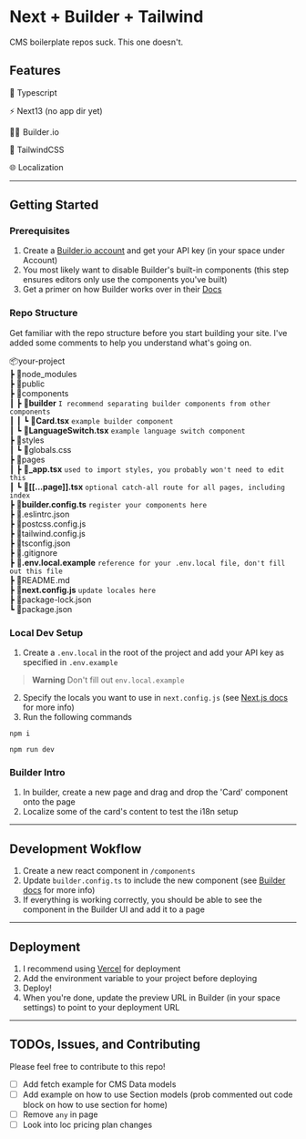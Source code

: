 # Next + Builder + Tailwind

CMS boilerplate repos suck. This one doesn't.

## Features

🦺 Typescript

⚡ Next13 (no app dir yet)

👷‍♀️ &hairsp;Builder&hairsp;.io

💅 TailwindCSS

🌐 Localization

---

## Getting Started

### Prerequisites

1. Create a [Builder.io account](https://builder.io/) and get your API key (in your space under Account)
2. You most likely want to disable Builder's built-in components (this step ensures editors only use the components you've built)
3. Get a primer on how Builder works over in their [Docs](https://docs.builder.io/c/docs)

### Repo Structure

Get familiar with the repo structure before you start building your site. I've added some comments to help you understand what's going on.

📦your-project<br>
 ┣ 📂node_modules<br>
 ┣ 📂public<br>
 ┣ 📂components<br>
 ┃ ┣ 📂**builder** `I recommend separating builder components from other components`<br>
 ┃ ┃ ┗ 📜**Card.tsx** `example builder component`<br>
 ┃ ┗ 📜**LanguageSwitch.tsx** `example language switch component`<br>
 ┣ 📂styles<br>
 ┃ ┗ 📜globals.css<br>
 ┣ 📂pages<br>
 ┃ ┣ **📜_app.tsx** `used to import styles, you probably won't need to edit this`<br>
 ┃ ┗ **📜&#91;&#91;...page&#93;&#93;.tsx** `optional catch-all route for all pages, including index`<br>
 ┣ 📜**builder.config.ts** `register your components here`<br>
 ┣ 📜.eslintrc.json<br>
 ┣ 📜postcss.config.js<br>
 ┣ 📜tailwind.config.js<br>
 ┣ 📜tsconfig.json<br>
 ┣ 📜.gitignore<br>
 ┣ **📜.env.local.example** `reference for your .env.local file, don't fill out this file`<br>
 ┣ 📜README&hairsp;.md<br>
 ┣ 📜**next.config.js** `update locales here`<br>
 ┣ 📜package-lock.json<br>
 ┗ 📜package.json<br>

### Local Dev Setup

1. Create a `.env.local` in the root of the project and add your API key as specified in `.env.example`

> **Warning**
> Don't fill out `env.local.example`

2. Specify the locals you want to use in `next.config.js` (see [Next.js docs](https://nextjs.org/docs/advanced-features/i18n-routing#configuration) for more info)
3. Run the following commands

```terminal
npm i 
```

```terminal
npm run dev
```

### Builder Intro

1. In builder, create a new page and drag and drop the 'Card' component onto the page
2. Localize some of the card's content to test the i18n setup

---

## Development Wokflow

1. Create a new react component in `/components`
2. Update `builder.config.ts` to include the new component (see [Builder docs](https://docs.builder.io/c/docs/developer-resources#add-a-new-component) for more info)
3. If everything is working correctly, you should be able to see the component in the Builder UI and add it to a page

---

## Deployment

1. I recommend using [Vercel](https://vercel.com/) for deployment
2. Add the environment variable to your project before deploying
3. Deploy!
4. When you're done, update the preview URL in Builder (in your space settings) to point to your deployment URL

---

## TODOs, Issues, and Contributing

Please feel free to contribute to this repo!

- [ ] Add fetch example for CMS Data models
- [ ] Add example on how to use Section models (prob commented out code block on how to use section for home)
- [ ] Remove `any` in page
- [ ] Look into loc pricing plan changes

